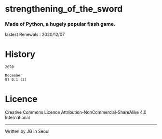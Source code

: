 # strengthening_of_the_sword
### Made of Python, a hugely popular flash game.

lastest Renewals : 2020/12/07

# History

```
2020

December
07 0.1 (3)

```

# Licence

 Creative Commons Licence Attribution-NonCommercial-ShareAlike 4.0 International
 
---
 
 Written by JG in Seoul
